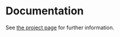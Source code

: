# Documentation

See [the project page](https://github.com/Gillian-Delvigne/ESS_Registration_FrontEnd) for further information.
